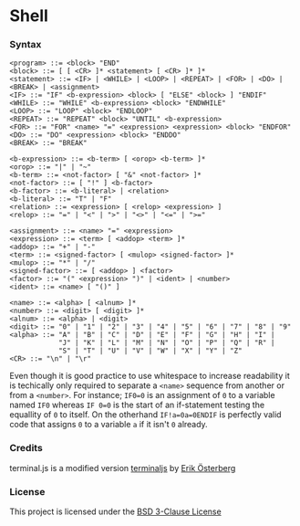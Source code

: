 # Shell

### Syntax ###
```
<program> ::= <block> "END"
<block> ::= [ [ <CR> ]* <statement> [ <CR> ]* ]*
<statement> ::= <IF> | <WHILE> | <LOOP> | <REPEAT> | <FOR> | <DO> | <BREAK> | <assignment>
<IF> ::= "IF" <b-expression> <block> [ "ELSE" <block> ] "ENDIF"
<WHILE> ::= "WHILE" <b-expression> <block> "ENDWHILE"
<LOOP> ::= "LOOP" <block> "ENDLOOP"
<REPEAT> ::= "REPEAT" <block> "UNTIL" <b-expression>
<FOR> ::= "FOR" <name> "=" <expression> <expression> <block> "ENDFOR"
<DO> ::= "DO" <expression> <block> "ENDDO"
<BREAK> ::= "BREAK"

<b-expression> ::= <b-term> [ <orop> <b-term> ]*
<orop> ::= "|" | "~"
<b-term> ::= <not-factor> [ "&" <not-factor> ]*
<not-factor> ::= [ "!" ] <b-factor>
<b-factor> ::= <b-literal> | <relation>
<b-literal> ::= "T" | "F"
<relation> ::= <expression> [ <relop> <expression> ]
<relop> ::= "=" | "<" | ">" | "<>" | "<=" | ">="

<assignment> ::= <name> "=" <expression>
<expression> ::= <term> [ <addop> <term> ]*
<addop> ::= "+" | "-"
<term> ::= <signed-factor> [ <mulop> <signed-factor> ]*
<mulop> ::= "*" | "/"
<signed-factor> ::= [ <addop> ] <factor>
<factor> ::= "(" <expression> ")" | <ident> | <number>
<ident> ::= <name> [ "()" ]

<name> ::= <alpha> [ <alnum> ]*
<number> ::= <digit> [ <digit> ]*
<alnum> ::= <alpha> | <digit>
<digit> ::= "0" | "1" | "2" | "3" | "4" | "5" | "6" | "7" | "8" | "9"
<alpha> ::= "A" | "B" | "C" | "D" | "E" | "F" | "G" | "H" | "I" |
            "J" | "K" | "L" | "M" | "N" | "O" | "P" | "Q" | "R" |
            "S" | "T" | "U" | "V" | "W" | "X" | "Y" | "Z"
<CR> ::= "\n" | "\r"
```
Even though it is good practice to use whitespace to increase readability it is techically only required to separate a `<name>` sequence from another or from a `<number>`. For instance; `IF0=0` is an assignment of `0` to a variable named `IF0` whereas `IF 0=0` is the start of an if-statement testing the equallity of `0` to itself. On the otherhand `IF!a=0a=0ENDIF` is perfectly valid code that assigns `0` to a variable `a` if it isn't `0` already.

### Credits ###

terminal.js is a modified version [terminaljs](https://github.com/eosterberg/terminaljs) by [Erik Österberg](https://github.com/eosterberg)

### License ###

This project is licensed under the [BSD 3-Clause License](./LICENSE)
